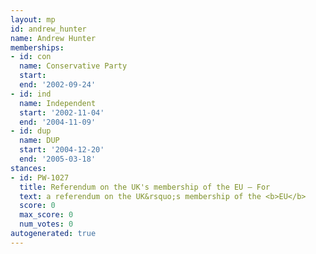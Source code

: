 ```yaml
---
layout: mp
id: andrew_hunter
name: Andrew Hunter
memberships:
- id: con
  name: Conservative Party
  start: 
  end: '2002-09-24'
- id: ind
  name: Independent
  start: '2002-11-04'
  end: '2004-11-09'
- id: dup
  name: DUP
  start: '2004-12-20'
  end: '2005-03-18'
stances:
- id: PW-1027
  title: Referendum on the UK's membership of the EU — For
  text: a referendum on the UK&rsquo;s membership of the <b>EU</b>
  score: 0
  max_score: 0
  num_votes: 0
autogenerated: true
---
```

